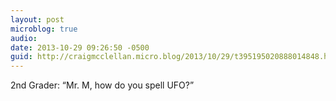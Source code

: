 ```yaml
---
layout: post
microblog: true
audio: 
date: 2013-10-29 09:26:50 -0500
guid: http://craigmcclellan.micro.blog/2013/10/29/t395195020888014848.html
---
```

2nd Grader: “Mr. M, how do you spell UFO?”

